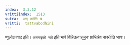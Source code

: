 ```yaml
---
index:  3.3.12
vrittiindex:  1513
sutra:  अण् कर्मणि च
vritti:  tattvabodhini 
---
```


ण्वुलोऽपवाद इति। `अव्ययकृतो भावे` इति भावे विहितत्वात्तुमुनः प्राप्तिरेव नास्तीति भावः। 

